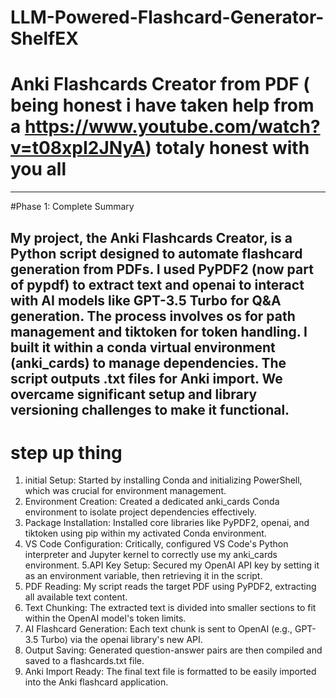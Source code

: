 ﻿# LLM-Powered-Flashcard-Generator-ShelfEX
# Anki Flashcards Creator from PDF  ( being honest i have taken help from a https://www.youtube.com/watch?v=t08xpI2JNyA) totaly honest with  you all 

------------------------------------------------------------ 
#Phase 1: Complete Summary

My project, the Anki Flashcards Creator, is a Python script designed to automate flashcard generation from PDFs. I used PyPDF2 (now part of pypdf) to extract text and openai to interact with AI models like GPT-3.5 Turbo for Q&A generation. The process involves os for path management and tiktoken for token handling. I built it within a conda virtual environment (anki_cards) to manage dependencies. The script outputs .txt files for Anki import. We overcame significant setup and library versioning challenges to make it functional.
-------------------------------------------------------------------------------------------------
# step up thing 
1. initial Setup: Started by installing Conda and initializing PowerShell, which was crucial for environment management.
2. Environment Creation: Created a dedicated anki_cards Conda environment to isolate project dependencies effectively.
3. Package Installation: Installed core libraries like PyPDF2, openai, and tiktoken using pip within my activated Conda environment.
4. VS Code Configuration: Critically, configured VS Code's Python interpreter and Jupyter kernel to correctly use my anki_cards environment.
5.API Key Setup: Secured my OpenAI API key by setting it as an environment variable, then retrieving it in the script.
6. PDF Reading: My script reads the target PDF using PyPDF2, extracting all available text content.
7. Text Chunking: The extracted text is divided into smaller sections to fit within the OpenAI model's token limits.
8. AI Flashcard Generation: Each text chunk is sent to OpenAI (e.g., GPT-3.5 Turbo) via the openai library's new API.
9. Output Saving: Generated question-answer pairs are then compiled and saved to a flashcards.txt file.
10. Anki Import Ready: The final text file is formatted to be easily imported into the Anki flashcard application.

